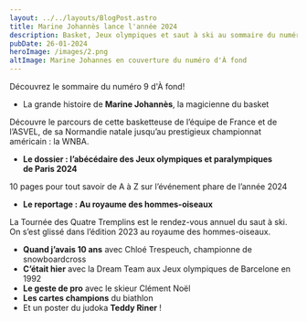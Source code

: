 ```yaml
---
layout: ../../layouts/BlogPost.astro
title: Marine Johannès lance l'année 2024
description: Basket, Jeux olympiques et saut à ski au sommaire du numéro 9
pubDate: 26-01-2024
heroImage: /images/2.png
altImage: Marine Johannes en couverture du numéro d'À fond
---
```

Découvrez le sommaire du numéro 9 d'À fond! 

* La grande histoire de **Marine Johannès**, la magicienne du basket

Découvre le parcours de cette basketteuse de l’équipe de France et de l’ASVEL, de sa Normandie natale jusqu’au prestigieux championnat américain : la WNBA.

* **Le dossier : l’abécédaire des Jeux olympiques et paralympiques de Paris 2024**

10 pages pour tout savoir de A à Z sur l’événement phare de l’année 2024

* **Le reportage : Au royaume des hommes-oiseaux**

La Tournée des Quatre Tremplins est le rendez-vous annuel du saut à ski. On s’est glissé dans l’édition 2023 au royaume des hommes-oiseaux.

* **Quand j’avais 10 ans** avec Chloé Trespeuch, championne de snowboardcross
* **C’était hier** avec la Dream Team aux Jeux olympiques de Barcelone en 1992
* **Le geste de pro** avec le skieur Clément Noël
* **Les cartes champions** du biathlon 
* Et un poster du judoka **Teddy Riner** !